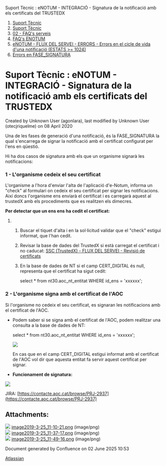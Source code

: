 Suport Tècnic : eNOTUM - INTEGRACIÓ - Signatura de la notificació amb els certificats del TRUSTEDX  

1.  [Suport Tècnic](index.md)
2.  [Suport Tècnic](13893782.md)
3.  [02 - FAQ's serveis](26313393.md)
4.  [FAQ's ENOTUM](28705561.md)
5.  [eNOTUM - FLUX DEL SERVEI - ERRORS - Errors en el cicle de vida d'una notificació (ESTATS >= 1024)](36340658.md)
6.  [Errors en FASE\_SIGNATURA](Errors-en-FASE_SIGNATURA_36340699.md)

Suport Tècnic : eNOTUM - INTEGRACIÓ - Signatura de la notificació amb els certificats del TRUSTEDX
==================================================================================================

Created by Unknown User (agonlara), last modified by Unknown User (otecjriquelme) on 08 April 2020

  

Una de les fases de generació d'una notificació, és la FASE\_SIGNATURA la qual s'encarrega de signar la notificació amb el certificat configurat per l'ens en qüestió. 

Hi ha dos casos de signatura amb els que un organisme signarà les notificacions:

### 1 - **L'organisme cedeix el seu certificat**

L'organisme a l'hora d'enviar l'alta de l'aplicació d'e-Notum, informa un "check" al formulari on cedeix el seu certificat per signar les notificacions. Així doncs l'organisme ens enviarà el certificat i es carregarà aquest al trustedX amb els procediments que es realitzen els dimecres. 

**Per detectar que un ens ens ha cedit el certificat:** 

1.  1.  Buscar el tiquet d'alta i en la sol·licitud validar que el "check" estigui informat, que l'han cedit.
    2.  Revisar la base de dades del TrustedX si està carregat el certificat i no caducat: [SSC (TrustedX) - FLUX DEL SERVEI - Revisió de certificats](26313660.md)
        
    3.  En la base de dades de NT si el camp CERT\_DIGITAL és null, representa que el certificat ha sigut cedit:
        
        select \* 
        from nt30.aoc\_nt\_entitat 
        WHERE id\_ens = 'xxxxxx';
        

### **2 - L'organisme signa amb el certificat de l'AOC**

Si l'organisme no cedeix el seu certificat, es signaran les notificacions amb el certificat de l'AOC. 

*   Podem saber si se signa amb el certificat de l'AOC, podem realitzar una consulta a la base de dades de NT:  
      
    
    select \* from nt30.aoc\_nt\_entitat WHERE id\_ens = 'xxxxxx';
    
    ![](attachments/26313373/26315450.png)
    
      
    
    En cas que en el camp CERT\_DIGITAL estigui informat amb el certificat de l'AOC vol dir que aquesta entitat fa servir aquest certificat per signar. 
    

  

*   **Funcionament de signatura:** 

![](attachments/26313373/26315479.png)

JIRA: [https://contacte.aoc.cat/browse/PRJ-2937](https://contacte.aoc.cat/browse/PRJ-2937)

  

  

Attachments:
------------

![](images/icons/bullet_blue.gif) [image2019-3-25\_11-10-21.png](attachments/26313373/26315353.png) (image/png)  
![](images/icons/bullet_blue.gif) [image2019-3-25\_11-37-17.png](attachments/26313373/26315450.png) (image/png)  
![](images/icons/bullet_blue.gif) [image2019-3-25\_11-49-16.png](attachments/26313373/26315479.png) (image/png)  

Document generated by Confluence on 02 June 2025 10:53

[Atlassian](http://www.atlassian.com/)